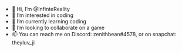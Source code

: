 - 👋 Hi, I’m @InfinteReality
- 👀 I’m interested in coding
- 🌱 I’m currently learning coding
- 💞️ I’m looking to collaborate on a game
- 📫 You can reach me on Discord: zenithbean#4578, or on snapchat: theyluv_ji

<!---
InfinteReality/InfinteReality is a ✨ special ✨ repository because its `README.md` (this file) appears on your GitHub profile.
You can click the Preview link to take a look at your changes.
--->
